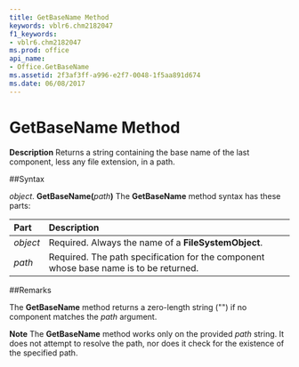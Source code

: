 ```yaml
---
title: GetBaseName Method
keywords: vblr6.chm2182047
f1_keywords:
- vblr6.chm2182047
ms.prod: office
api_name:
- Office.GetBaseName
ms.assetid: 2f3af3ff-a996-e2f7-0048-1f5aa891d674
ms.date: 06/08/2017
---
```



# GetBaseName Method



 **Description**
Returns a string containing the base name of the last component, less any file extension, in a path.

##Syntax

_object_. **GetBaseName(**_path_**)**
The  **GetBaseName** method syntax has these parts:


|**Part**|**Description**|
|:-----|:-----|
| _object_|Required. Always the name of a  **FileSystemObject**.|
| _path_|Required. The path specification for the component whose base name is to be returned.|

##Remarks

The  **GetBaseName** method returns a zero-length string ("") if no component matches the _path_ argument.

 **Note**  The  **GetBaseName** method works only on the provided _path_ string. It does not attempt to resolve the path, nor does it check for the existence of the specified path.



